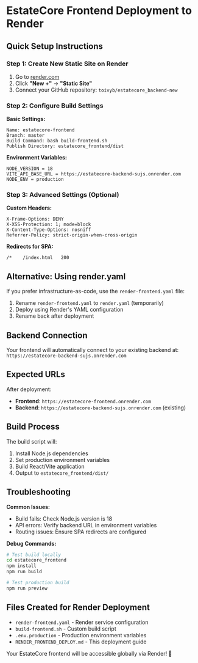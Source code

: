 # EstateCore Frontend Deployment to Render

## Quick Setup Instructions

### Step 1: Create New Static Site on Render

1. Go to [render.com](https://render.com)
2. Click **"New +"** → **"Static Site"**
3. Connect your GitHub repository: `toivyb/estatecore_backend-new`

### Step 2: Configure Build Settings

**Basic Settings:**
```
Name: estatecore-frontend
Branch: master
Build Command: bash build-frontend.sh
Publish Directory: estatecore_frontend/dist
```

**Environment Variables:**
```
NODE_VERSION = 18
VITE_API_BASE_URL = https://estatecore-backend-sujs.onrender.com
NODE_ENV = production
```

### Step 3: Advanced Settings (Optional)

**Custom Headers:**
```
X-Frame-Options: DENY
X-XSS-Protection: 1; mode=block
X-Content-Type-Options: nosniff
Referrer-Policy: strict-origin-when-cross-origin
```

**Redirects for SPA:**
```
/*    /index.html   200
```

## Alternative: Using render.yaml

If you prefer infrastructure-as-code, use the `render-frontend.yaml` file:

1. Rename `render-frontend.yaml` to `render.yaml` (temporarily)
2. Deploy using Render's YAML configuration
3. Rename back after deployment

## Backend Connection

Your frontend will automatically connect to your existing backend at:
`https://estatecore-backend-sujs.onrender.com`

## Expected URLs

After deployment:
- **Frontend**: `https://estatecore-frontend.onrender.com`
- **Backend**: `https://estatecore-backend-sujs.onrender.com` (existing)

## Build Process

The build script will:
1. Install Node.js dependencies
2. Set production environment variables
3. Build React/Vite application
4. Output to `estatecore_frontend/dist/`

## Troubleshooting

**Common Issues:**
- Build fails: Check Node.js version is 18
- API errors: Verify backend URL in environment variables
- Routing issues: Ensure SPA redirects are configured

**Debug Commands:**
```bash
# Test build locally
cd estatecore_frontend
npm install
npm run build

# Test production build
npm run preview
```

## Files Created for Render Deployment

- `render-frontend.yaml` - Render service configuration
- `build-frontend.sh` - Custom build script
- `.env.production` - Production environment variables
- `RENDER_FRONTEND_DEPLOY.md` - This deployment guide

Your EstateCore frontend will be accessible globally via Render! 🚀